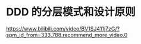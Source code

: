 #  DDD 的分层模式和设计原则

https://www.bilibili.com/video/BV1SJ411j7zG/?spm_id_from=333.788.recommend_more_video.0

